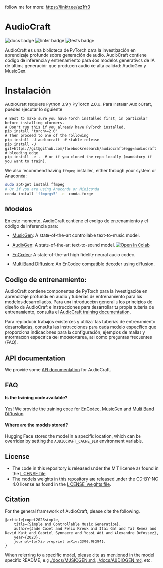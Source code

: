 
 follow me for more: https://linktr.ee/az1fr3



# AudioCraft
![docs badge](https://github.com/facebookresearch/audiocraft/workflows/audiocraft_docs/badge.svg)
![linter badge](https://github.com/facebookresearch/audiocraft/workflows/audiocraft_linter/badge.svg)
![tests badge](https://github.com/facebookresearch/audiocraft/workflows/audiocraft_tests/badge.svg)

AudioCraft es una biblioteca de PyTorch para la investigación en aprendizaje profundo sobre generación de audio. AudioCraft contiene código de inferencia y entrenamiento para dos modelos generativos de IA de última generación que producen audio de alta calidad: AudioGen y MusicGen.

# Instalación

AudioCraft requiere Python 3.9 y PyTorch 2.0.0. Para instalar AudioCraft, puedes ejecutar lo siguiente

```shell
# Best to make sure you have torch installed first, in particular before installing xformers.
# Don't run this if you already have PyTorch installed.
pip install 'torch>=2.0'
# Then proceed to one of the following
pip install -U audiocraft  # stable release
pip install -U git+https://git@github.com/facebookresearch/audiocraft#egg=audiocraft  # bleeding edge
pip install -e .  # or if you cloned the repo locally (mandatory if you want to train).
```

We also recommend having `ffmpeg` installed, either through your system or Anaconda:
```bash
sudo apt-get install ffmpeg
# Or if you are using Anaconda or Miniconda
conda install 'ffmpeg<5' -c  conda-forge
```

## Modelos

En este momento, AudioCraft contiene el código de entrenamiento y el código de inferencia para:
* [MusicGen](./docs/MUSICGEN.md): A state-of-the-art controllable text-to-music model.
  
* [AudioGen](./docs/AUDIOGEN.md): A state-of-the-art text-to-sound model.  <a target="_blank" href="https://colab.research.google.com/github/az1fr3/audiocraftbyAz1fr3/blob/main/Audigen_Az1fr3_V1S.ipynb">
  <img src="https://colab.research.google.com/assets/colab-badge.svg" alt="Open In Colab"/>
</a>

* [EnCodec](./docs/ENCODEC.md): A state-of-the-art high fidelity neural audio codec.
  
* [Multi Band Diffusion](./docs/MBD.md): An EnCodec compatible decoder using diffusion.

## Codigo de entrenamiento: 

AudioCraft contiene componentes de PyTorch para la investigación en aprendizaje profundo en audio y tuberías de entrenamiento para los modelos desarrollados.
Para una introducción general a los principios de diseño de AudioCraft e instrucciones para desarrollar tu propia tubería de entrenamiento, consulta el
[AudioCraft training documentation](./docs/TRAINING.md).

Para reproducir trabajos existentes y utilizar las tuberías de entrenamiento desarrolladas, 
consulta las instrucciones para cada modelo específico que proporciona indicaciones para la configuración, ejemplos de mallas y información específica del modelo/tarea, así como preguntas frecuentes (FAQ).


## API documentation

We provide some [API documentation](https://facebookresearch.github.io/audiocraft/api_docs/audiocraft/index.html) for AudioCraft.


## FAQ

#### Is the training code available?

Yes! We provide the training code for [EnCodec](./docs/ENCODEC.md), [MusicGen](./docs/MUSICGEN.md) and [Multi Band Diffusion](./docs/MBD.md).

#### Where are the models stored?

Hugging Face stored the model in a specific location, which can be overriden by setting the `AUDIOCRAFT_CACHE_DIR` environment variable.


## License
* The code in this repository is released under the MIT license as found in the [LICENSE file](LICENSE).
* The models weights in this repository are released under the CC-BY-NC 4.0 license as found in the [LICENSE_weights file](LICENSE_weights).


## Citation

For the general framework of AudioCraft, please cite the following.
```
@article{copet2023simple,
    title={Simple and Controllable Music Generation},
    author={Jade Copet and Felix Kreuk and Itai Gat and Tal Remez and David Kant and Gabriel Synnaeve and Yossi Adi and Alexandre Défossez},
    year={2023},
    journal={arXiv preprint arXiv:2306.05284},
}
```

When referring to a specific model, please cite as mentioned in the model specific README, e.g
[./docs/MUSICGEN.md](./docs/MUSICGEN.md), [./docs/AUDIOGEN.md](./docs/AUDIOGEN.md), etc.
